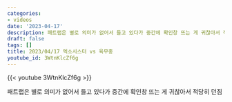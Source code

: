 ```yaml
---
categories:
- videos
date: '2023-04-17'
description: 패트랩은 별로 의미가 없어서 들고 있다가 중간에 확인창 뜨는 게 귀찮아서 적당히 던짐
draft: false
tags: []
title: 2023/04/17 엑소시스터 vs 육무중
youtube_id: 3WtnKlcZf6g
---
```



{{< youtube 3WtnKlcZf6g >}}

패트랩은 별로 의미가 없어서 들고 있다가 중간에 확인창 뜨는 게 귀찮아서 적당히 던짐